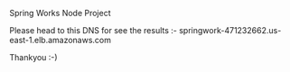 Spring Works Node Project

Please head to this DNS for see the results :-
springwork-471232662.us-east-1.elb.amazonaws.com

Thankyou :-)
